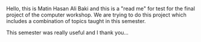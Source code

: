 Hello, this is Matin Hasan Ali Baki and this is a \"read me\" for test
for the final project of the computer workshop. We are trying to do this
project which includes a combination of topics taught in this semester.

This semester was really useful and I thank you\...
